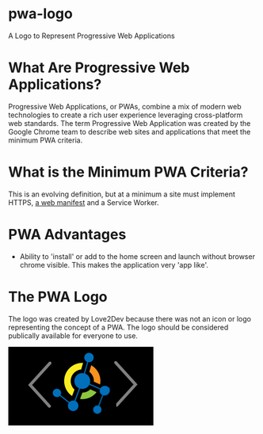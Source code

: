 
# pwa-logo
A Logo to Represent Progressive Web Applications


# What Are Progressive Web Applications?

Progressive Web Applications, or PWAs, combine a mix of modern web technologies to create a rich user experience leveraging cross-platform web standards. The term Progressive Web Application was created by the Google Chrome team to describe web sites and applications that meet the minimum PWA criteria.

# What is the Minimum PWA Criteria?

This is an evolving definition, but at a minimum a site must implement HTTPS, [a web manifest](https://github.com/w3c/manifest) and a Service Worker.

# PWA Advantages

- Ability to 'install' or add to the home screen and launch without browser chrome visible. This makes the application very 'app like'.

# The PWA Logo

The logo was created by Love2Dev because there was not an icon or logo representing the concept of a PWA. The logo should be considered publically available for everyone to use.

![Logo](PWAS3.gif)
